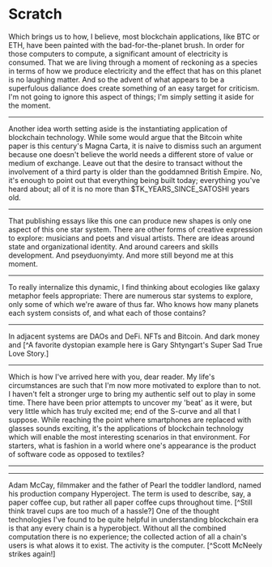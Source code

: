 # Scratch

Which brings us to how, I believe, most blockchain applications, like BTC or ETH, have been painted with the bad-for-the-planet brush. In order for those computers to compute, a significant amount of electricity is consumed. That we are living through a moment of reckoning as a species in terms of how we produce electricity and the effect that has on this planet is no laughing matter. And so the advent of what appears to be a superfulous daliance does create something of an easy target for criticism. I'm not going to ignore this aspect of things; I'm simply setting it aside for the moment.

****

Another idea worth setting aside is the instantiating application of blockchain technology. While some would argue that the Bitcoin white paper is this century's Magna Carta, it is naive to dismiss such an argument because one doesn't believe the world needs a different store of value or medium of exchange. Leave out that the desire to transact without the involvement of a third party is older than the goddamned British Empire. No, it's enough to point out that everything being built today; everything you've heard about; all of it is no more than $TK_YEARS_SINCE_SATOSHI years old.

****

That publishing essays like this one can produce new shapes is only one aspect of this one star system. There are other forms of creative expression to explore: musicians and poets and visual artists. There are ideas around state and organizational identity. And around careers and skills development. And pseyduonyimty. And more still beyond me at this moment.

****

To really internalize this dynamic, I find thinking about ecologies like galaxy metaphor feels appropriate: There are numerous star systems to explore, only some of which we're aware of thus far. Who knows how many planets each system consists of, and what each of those contains?

****

In adjacent systems are DAOs and DeFi. NFTs and Bitcoin. And dark money and [^A favorite dystopian example here is Gary Shtyngart's Super Sad True Love Story.]

****

Which is how I've arrived here with you, dear reader. My life's circumstances are such that I'm now more motivated to explore than to not. I haven't felt a stronger urge to bring my authentic self out to play in some time. There have been prior attempts to uncover my 'beat' as it were, but very little which has truly excited me; end of the S-curve and all that I suppose. While reaching the point where smartphones are replaced with glasses sounds exciting, it's the applications of blockchain technology which will enable the most interesting scenarios in that environment. For starters, what is fashion in a world where one's appearance is the product of software code as opposed to textiles?

****

[^1]: this is a footnote test.

****

Adam McCay, filmmaker and the father of Pearl the toddler landlord, named his production company Hyperoject. The term is used to describe, say, a paper coffee cup, but rather all paper coffee cups throughout time. [^Still think travel cups are too much of a hassle?] One of the thought technologies I've found to be quite helpful in understanding blockchain era is that any every chain is a hyperobject. Without all the combined computation there is no experience; the collected action of all a chain's users is what alows it to exist. The activity is the computer. [^Scott McNeely strikes again!]
